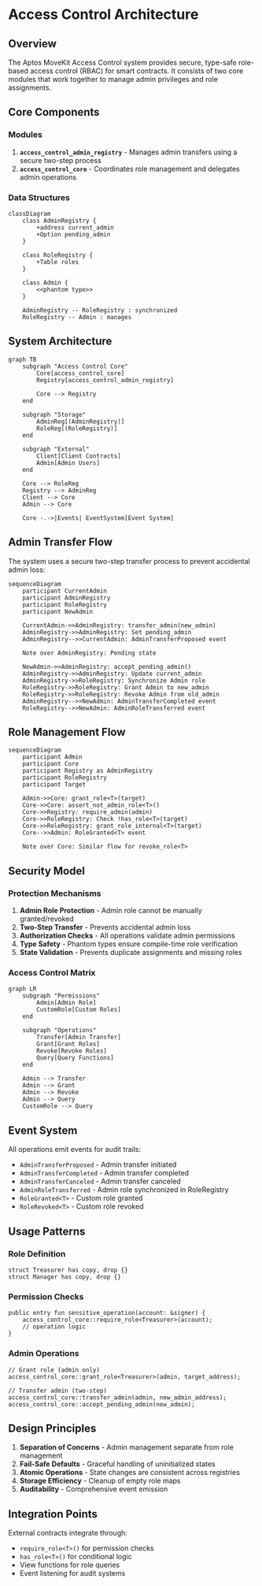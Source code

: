 # Access Control Architecture

## Overview

The Aptos MoveKit Access Control system provides secure, type-safe role-based access control (RBAC) for smart contracts. It consists of two core modules that work together to manage admin privileges and role assignments.

## Core Components

### Modules

1. **`access_control_admin_registry`** - Manages admin transfers using a secure two-step process
2. **`access_control_core`** - Coordinates role management and delegates admin operations

### Data Structures

```mermaid
classDiagram
    class AdminRegistry {
        +address current_admin
        +Option pending_admin
    }
    
    class RoleRegistry {
        +Table roles
    }
    
    class Admin {
        <<phantom type>>
    }
    
    AdminRegistry -- RoleRegistry : synchronized
    RoleRegistry -- Admin : manages
```

## System Architecture

```mermaid
graph TB
    subgraph "Access Control Core"
        Core[access_control_core]
        Registry[access_control_admin_registry]
        
        Core --> Registry
    end
    
    subgraph "Storage"
        AdminReg[(AdminRegistry)]
        RoleReg[(RoleRegistry)]
    end
    
    subgraph "External"
        Client[Client Contracts]
        Admin[Admin Users]
    end
    
    Core --> RoleReg
    Registry --> AdminReg
    Client --> Core
    Admin --> Core
    
    Core -.->|Events| EventSystem[Event System]
```

## Admin Transfer Flow

The system uses a secure two-step transfer process to prevent accidental admin loss:

```mermaid
sequenceDiagram
    participant CurrentAdmin
    participant AdminRegistry
    participant RoleRegistry
    participant NewAdmin
    
    CurrentAdmin->>AdminRegistry: transfer_admin(new_admin)
    AdminRegistry->>AdminRegistry: Set pending_admin
    AdminRegistry-->>CurrentAdmin: AdminTransferProposed event
    
    Note over AdminRegistry: Pending state
    
    NewAdmin->>AdminRegistry: accept_pending_admin()
    AdminRegistry->>AdminRegistry: Update current_admin
    AdminRegistry->>RoleRegistry: Synchronize Admin role
    RoleRegistry->>RoleRegistry: Grant Admin to new_admin
    RoleRegistry->>RoleRegistry: Revoke Admin from old_admin
    AdminRegistry-->>NewAdmin: AdminTransferCompleted event
    RoleRegistry-->>NewAdmin: AdminRoleTransferred event
```

## Role Management Flow

```mermaid
sequenceDiagram
    participant Admin
    participant Core
    participant Registry as AdminRegistry
    participant RoleRegistry
    participant Target
    
    Admin->>Core: grant_role<T>(target)
    Core->>Core: assert_not_admin_role<T>()
    Core->>Registry: require_admin(admin)
    Core->>RoleRegistry: Check !has_role<T>(target)
    Core->>RoleRegistry: grant_role_internal<T>(target)
    Core-->>Admin: RoleGranted<T> event
    
    Note over Core: Similar flow for revoke_role<T>
```

## Security Model

### Protection Mechanisms

1. **Admin Role Protection** - Admin role cannot be manually granted/revoked
2. **Two-Step Transfer** - Prevents accidental admin loss
3. **Authorization Checks** - All operations validate admin permissions
4. **Type Safety** - Phantom types ensure compile-time role verification
5. **State Validation** - Prevents duplicate assignments and missing roles

### Access Control Matrix

```mermaid
graph LR
    subgraph "Permissions"
        Admin[Admin Role]
        CustomRole[Custom Roles]
    end
    
    subgraph "Operations"
        Transfer[Admin Transfer]
        Grant[Grant Roles]
        Revoke[Revoke Roles]
        Query[Query Functions]
    end
    
    Admin --> Transfer
    Admin --> Grant
    Admin --> Revoke
    Admin --> Query
    CustomRole --> Query
```

## Event System

All operations emit events for audit trails:

- `AdminTransferProposed` - Admin transfer initiated
- `AdminTransferCompleted` - Admin transfer completed
- `AdminTransferCanceled` - Admin transfer canceled
- `AdminRoleTransferred` - Admin role synchronized in RoleRegistry
- `RoleGranted<T>` - Custom role granted
- `RoleRevoked<T>` - Custom role revoked

## Usage Patterns

### Role Definition
```move
struct Treasurer has copy, drop {}
struct Manager has copy, drop {}
```

### Permission Checks
```move
public entry fun sensitive_operation(account: &signer) {
    access_control_core::require_role<Treasurer>(account);
    // operation logic
}
```

### Admin Operations
```move
// Grant role (admin only)
access_control_core::grant_role<Treasurer>(admin, target_address);

// Transfer admin (two-step)
access_control_core::transfer_admin(admin, new_admin_address);
access_control_core::accept_pending_admin(new_admin);
```

## Design Principles

1. **Separation of Concerns** - Admin management separate from role management
2. **Fail-Safe Defaults** - Graceful handling of uninitialized states
3. **Atomic Operations** - State changes are consistent across registries  
4. **Storage Efficiency** - Cleanup of empty role maps
5. **Auditability** - Comprehensive event emission

## Integration Points

External contracts integrate through:
- `require_role<T>()` for permission checks
- `has_role<T>()` for conditional logic
- View functions for role queries
- Event listening for audit systems